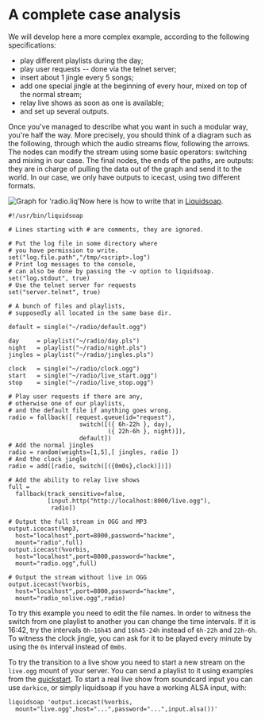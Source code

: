 A complete case analysis
========================
We will develop here a more complex example, according to the following specifications:

* play different playlists during the day;
* play user requests -- done via the telnet server;
* insert about 1 jingle every 5 songs;
* add one special jingle at the beginning of every hour, mixed on top of the normal stream;
* relay live shows as soon as one is available;
* and set up several outputs.

Once you've managed to describe what you want in such a modular way, you're half the way. More precisely, you should think of a diagram such as the following, through which the audio streams flow, following the arrows. The nodes can modify the stream using some basic operators: switching and mixing in our case. The final nodes, the ends of the paths, are outputs: they are in charge of pulling the data out of the graph and send it to the world. In our case, we only have outputs to icecast, using two different formats.

![Graph for 'radio.liq'](/assets/img/liqgraph.png)Now here is how to write that in [Liquidsoap](index.html).

```
#!/usr/bin/liquidsoap

# Lines starting with # are comments, they are ignored.

# Put the log file in some directory where
# you have permission to write.
set("log.file.path","/tmp/<script>.log")
# Print log messages to the console,
# can also be done by passing the -v option to liquidsoap.
set("log.stdout", true)
# Use the telnet server for requests
set("server.telnet", true)

# A bunch of files and playlists,
# supposedly all located in the same base dir.

default = single("~/radio/default.ogg")

day     = playlist("~/radio/day.pls")
night   = playlist("~/radio/night.pls")
jingles = playlist("~/radio/jingles.pls")

clock   = single("~/radio/clock.ogg")
start   = single("~/radio/live_start.ogg")
stop    = single("~/radio/live_stop.ogg")

# Play user requests if there are any,
# otherwise one of our playlists,
# and the default file if anything goes wrong.
radio = fallback([ request.queue(id="request"),
	                switch([({ 6h-22h }, day),
	                        ({ 22h-6h }, night)]),
	                default])
# Add the normal jingles
radio = random(weights=[1,5],[ jingles, radio ])
# And the clock jingle
radio = add([radio, switch([({0m0s},clock)])])

# Add the ability to relay live shows
full =
  fallback(track_sensitive=false,
           [input.http("http://localhost:8000/live.ogg"),
            radio])

# Output the full stream in OGG and MP3
output.icecast(%mp3, 
  host="localhost",port=8000,password="hackme",
  mount="radio",full)
output.icecast(%vorbis, 
  host="localhost",port=8000,password="hackme",
  mount="radio.ogg",full)

# Output the stream without live in OGG
output.icecast(%vorbis, 
  host="localhost",port=8000,password="hackme",
  mount="radio_nolive.ogg",radio)
```

To try this example you need to edit the file names. In order to witness the switch from one playlist to another you can change the time intervals. If it is 16:42, try the intervals `0h-16h45` and `16h45-24h` instead of `6h-22h` and `22h-6h`. To witness the clock jingle, you can ask for it to be played every minute by using the `0s` interval instead of `0m0s`.

To try the transition to a live show you need to start a new stream on the `live.ogg` mount of your server. You can send a playlist to it using examples from the [quickstart](quick_start.html). To start a real live show from soundcard input you can use `darkice`, or simply liquidsoap if you have a working ALSA input, with:

```
liquidsoap 'output.icecast(%vorbis, 
  mount="live.ogg",host="...",password="...",input.alsa())'
```


